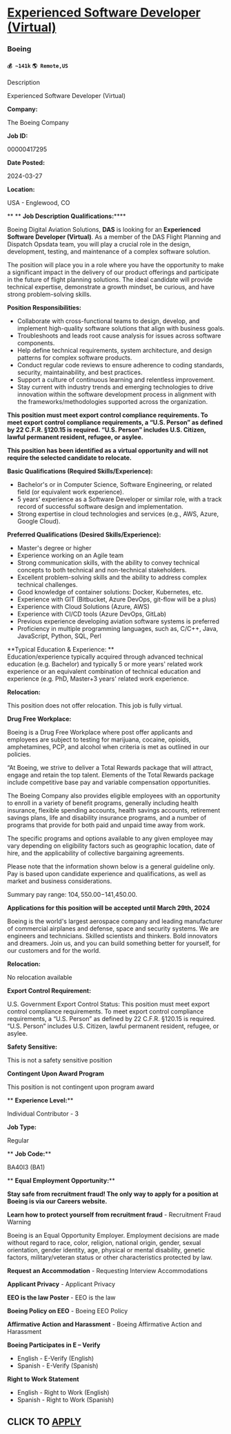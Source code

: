 # [Experienced Software Developer (Virtual)](https://www.remotewlb.com/apply/experienced-software-developer-virtual)  
### Boeing  
#### `💰 ~141k` `🌎 Remote,US`  

Description

Experienced Software Developer (Virtual)

 **Company:**

The Boeing Company

 **Job ID:**

00000417295

 **Date Posted:**

2024-03-27

 **Location:**

USA - Englewood, CO

 ** ** **Job Description Qualifications:******

Boeing Digital Aviation Solutions, **DAS** is looking for an **Experienced Software Developer (Virtual)**. As a member of the DAS Flight Planning and Dispatch Opsdata team, you will play a crucial role in the design, development, testing, and maintenance of a complex software solution.

The position will place you in a role where you have the opportunity to make a significant impact in the delivery of our product offerings and participate in the future of flight planning solutions. The ideal candidate will provide technical expertise, demonstrate a growth mindset, be curious, and have strong problem-solving skills.

  
 **Position Responsibilities:**

  * Collaborate with cross-functional teams to design, develop, and implement high-quality software solutions that align with business goals.
  * Troubleshoots and leads root cause analysis for issues across software components.
  * Help define technical requirements, system architecture, and design patterns for complex software products.
  * Conduct regular code reviews to ensure adherence to coding standards, security, maintainability, and best practices.
  * Support a culture of continuous learning and relentless improvement.
  * Stay current with industry trends and emerging technologies to drive innovation within the software development process in alignment with the frameworks/methodologies supported across the organization.

 **This position must meet export control compliance requirements. To** **meet export control compliance requirements, a “U.S. Person” as defined by 22 C.F.R. §120.15 is required. “U.S. Person” includes U.S. Citizen, lawful permanent resident, refugee, or asylee.**

 **This position has been identified as a virtual opportunity and will not require the selected candidate to relocate.**

 **Basic Qualifications (Required Skills/Experience):**

  * Bachelor's or in Computer Science, Software Engineering, or related field (or equivalent work experience).
  * 5 years’ experience as a Software Developer or similar role, with a track record of successful software design and implementation.
  * Strong expertise in cloud technologies and services (e.g., AWS, Azure, Google Cloud).

 **Preferred Qualifications (Desired Skills/Experience):**

  * Master's degree or higher
  * Experience working on an Agile team
  * Strong communication skills, with the ability to convey technical concepts to both technical and non-technical stakeholders.
  * Excellent problem-solving skills and the ability to address complex technical challenges.
  * Good knowledge of container solutions: Docker, Kubernetes, etc.
  * Experience with GIT (Bitbucket, Azure DevOps, git-flow will be a plus)
  * Experience with Cloud Solutions (Azure, AWS)
  * Experience with CI/CD tools (Azure DevOps, GitLab)
  * Previous experience developing aviation software systems is preferred
  * Proficiency in multiple programming languages, such as, C/C++, Java, JavaScript, Python, SQL, Perl

 **Typical Education & Experience: **  
Education/experience typically acquired through advanced technical education (e.g. Bachelor) and typically 5 or more years' related work experience or an equivalent combination of technical education and experience (e.g. PhD, Master+3 years' related work experience.

 **Relocation:**

This position does not offer relocation. This job is fully virtual.

 **Drug Free Workplace:**

Boeing is a Drug Free Workplace where post offer applicants and employees are subject to testing for marijuana, cocaine, opioids, amphetamines, PCP, and alcohol when criteria is met as outlined in our policies.

“At Boeing, we strive to deliver a Total Rewards package that will attract, engage and retain the top talent. Elements of the Total Rewards package include competitive base pay and variable compensation opportunities.

The Boeing Company also provides eligible employees with an opportunity to enroll in a variety of benefit programs, generally including health insurance, flexible spending accounts, health savings accounts, retirement savings plans, life and disability insurance programs, and a number of programs that provide for both paid and unpaid time away from work.

The specific programs and options available to any given employee may vary depending on eligibility factors such as geographic location, date of hire, and the applicability of collective bargaining agreements.

Please note that the information shown below is a general guideline only. Pay is based upon candidate experience and qualifications, as well as market and business considerations.

Summary pay range: $104,550.00-$141,450.00.

 **Applications for this position will be accepted until March 29th, 2024**

Boeing is the world's largest aerospace company and leading manufacturer of commercial airplanes and defense, space and security systems. We are engineers and technicians. Skilled scientists and thinkers. Bold innovators and dreamers. Join us, and you can build something better for yourself, for our customers and for the world.

 **Relocation:**

No relocation available

 **Export Control Requirement:**

U.S. Government Export Control Status: This position must meet export control compliance requirements. To meet export control compliance requirements, a “U.S. Person” as defined by 22 C.F.R. §120.15 is required. “U.S. Person” includes U.S. Citizen, lawful permanent resident, refugee, or asylee.

 **Safety Sensitive:**

This is not a safety sensitive position

 **Contingent Upon Award Program**

This position is not contingent upon program award

 ** **Experience Level:****

Individual Contributor - 3

 **Job Type:**

Regular

 ** **Job Code:****

BA40I3 (BA1)

 ** **Equal Employment Opportunity:****

 **Stay safe from recruitment fraud! The only way to apply for a position at Boeing is via our Careers website.**

 **Learn how to protect yourself from recruitment fraud** \- Recruitment Fraud Warning

Boeing is an Equal Opportunity Employer. Employment decisions are made without regard to race, color, religion, national origin, gender, sexual orientation, gender identity, age, physical or mental disability, genetic factors, military/veteran status or other characteristics protected by law.

 **Request an Accommodation** \- Requesting Interview Accommodations

**Applicant Privacy** \- Applicant Privacy

**EEO is the law Poster** \- EEO is the law

 **Boeing Policy on EEO** \- Boeing EEO Policy

**Affirmative Action and Harassment** \- Boeing Affirmative Action and Harassment

**Boeing Participates in E – Verify**

  * English - E-Verify (English) 
  * Spanish - E-Verify (Spanish) 

**Right to Work Statement**

  * English - Right to Work (English) 
  * Spanish - Right to Work (Spanish)

  

  
## CLICK TO [APPLY](https://www.remotewlb.com/apply/experienced-software-developer-virtual)

